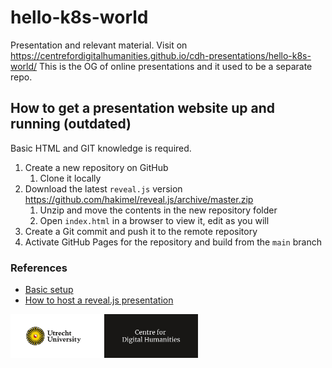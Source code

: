 # hello-k8s-world
Presentation and relevant material.
Visit on https://centrefordigitalhumanities.github.io/cdh-presentations/hello-k8s-world/
This is the OG of online presentations and it used to be a separate repo.

## How to get a presentation website up and running (outdated)
Basic HTML and GIT knowledge is required.

1. Create a new repository on GitHub
    1. Clone it locally
2. Download the latest `reveal.js` version https://github.com/hakimel/reveal.js/archive/master.zip
   1. Unzip and move the contents in the new repository folder
   2. Open `index.html` in a browser to view it, edit as you will
3. Create a Git commit and push it to the remote repository
4. Activate GitHub Pages for the repository and build from the `main` branch

### References
- [Basic setup](https://revealjs.com/installation/#basic-setup)
- [How to host a reveal.js presentation](https://stackoverflow.com/questions/31163633/how-to-host-a-reveal-js-presentation/)

<a href="https://cdh.uu.nl/" target="_blank"><img src="https://github.com/CentreForDigitalHumanities/Education/blob/main/img/UU-CDH_logo_EN_def_UU_CDH_logo_EN_yellowwhite.jpg" width="300"></a>
